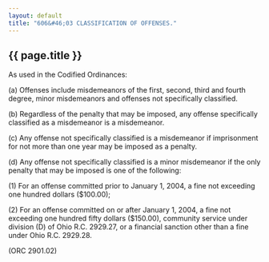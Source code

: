 ```yaml
---
layout: default 
title: "606&#46;03 CLASSIFICATION OF OFFENSES."
---
```


{{ page.title }}
----------------

As used in the Codified Ordinances:

​(a) Offenses include misdemeanors of the first, second, third and
fourth degree, minor misdemeanors and offenses not specifically
classified.

​(b) Regardless of the penalty that may be imposed, any offense
specifically classified as a misdemeanor is a misdemeanor.

​(c) Any offense not specifically classified is a misdemeanor if
imprisonment for not more than one year may be imposed as a penalty.

​(d) Any offense not specifically classified is a minor misdemeanor if
the only penalty that may be imposed is one of the following:

​(1) For an offense committed prior to January 1, 2004, a fine not
exceeding one hundred dollars (\$100.00);

​(2) For an offense committed on or after January 1, 2004, a fine not
exceeding one hundred fifty dollars (\$150.00), community service under
division (D) of Ohio R.C. 2929.27, or a financial sanction other than a
fine under Ohio R.C. 2929.28.

(ORC 2901.02)
